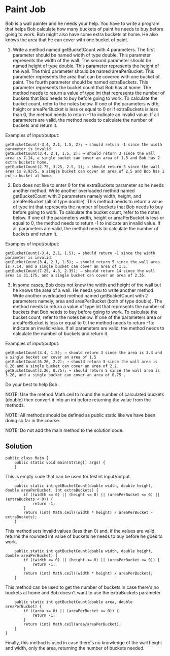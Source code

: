 # Paint Job

Bob is a wall painter and he needs your help. You have to write a program that helps Bob calculate how many buckets of paint he needs to buy before going to work. Bob might also have some extra buckets at home. He also knows the area that he can cover with one bucket of paint.

1. Write a method named getBucketCount with 4 parameters. The first parameter should be named width of type double. This parameter represents the width of the wall.
The second parameter should be named height of type double. This parameter represents the height of the wall.
The third parameter should be named areaPerBucket. This parameter represents the area that can be covered with one bucket of paint.
The fourth parameter should be named extraBuckets. This parameter represents the bucket count that Bob has at home.
The method needs to return a value of type int that represents the number of buckets that Bob needs to buy before going to work. To calculate the bucket count, refer to the notes below.
If one of the parameters width, height or areaPerBucket is less or equal to 0 or if extraBuckets is less than 0, the method needs to return -1 to indicate an invalid value.
If all parameters are valid, the method needs to calculate the number of buckets and return it.


Examples of input/output: 

    getBucketCount(-3.4, 2.1, 1.5, 2); → should return -1 since the width parameter is invalid.
    getBucketCount(3.4, 2.1, 1.5, 2); → should return 3 since the wall area is 7.14, a single bucket can cover an area of 1.5 and Bob has 2 extra buckets home.
    getBucketCount(2.75, 3.25, 2.5, 1); → should return 3 since the wall area is 8.9375, a single bucket can cover an area of 2.5 and Bob has 1 extra bucket at home.

2. Bob does not like to enter 0 for the extraBuckets parameter so he needs another method.
Write another overloaded method named getBucketCount with 3 parameters namely width, height, and areaPerBucket (all of type double).
This method needs to return a value of type int that represents the number of buckets that Bob needs to buy before going to work. To calculate the bucket count, refer to the notes below.
If one of the parameters width, height or areaPerBucket is less or equal to 0, the method needs to return -1 to indicate an invalid value.
If all parameters are valid, the method needs to calculate the number of buckets and return it.

Examples of input/output: 

    getBucketCount(-3.4, 2.1, 1.5); → should return -1 since the width parameter is invalid.
    getBucketCount(3.4, 2.1, 1.5); → should return 5 since the wall area is 7.14, and a single bucket can cover an area of 1.5.
    getBucketCount(7.25, 4.3, 2.35); → should return 14 since the wall area is 31.175, and a single bucket can cover an area of 2.35.

3. In some cases, Bob does not know the width and height of the wall but he knows the area of a wall. He needs you to write another method.
Write another overloaded method named getBucketCount with 2 parameters namely, area and areaPerBucket (both of type double).
The method needs to return a value of type int that represents the number of buckets that Bob needs to buy before going to work. To calculate the bucket count, refer to the notes below.
If one of the parameters area or areaPerBucket is less or equal to 0, the method needs to return -1to indicate an invalid value.
If all parameters are valid, the method needs to calculate the number of buckets and return it.

Examples of input/output: 

    getBucketCount(3.4, 1.5); → should return 3 since the area is 3.4 and a single bucket can cover an area of 1.5
    getBucketCount(6.26, 2.2); → should return 3 since the wall area is 6.26 and a single bucket can cover an area of 2.2.
    getBucketCount(3.26, 0.75); → should return 5 since the wall area is 3.26, and a single bucket can cover an area of 0.75 .

Do your best to help Bob .

NOTE: Use the method Math.ceil to round the number of calculated buckets (double) then convert it into an int before returning the value from the methods.

NOTE: All methods should be defined as public static like we have been doing so far in the course.

NOTE: Do not add the main method to the solution code.

## Solution 
```
public class Main {
    public static void main(String[] args) {
    }
```
This is empty code that can be used for testint input/output.
```
    public static int getBucketCount(double width, double height, double areaPerBucket, int extraBuckets) {
        if ((width <= 0) || (height <= 0) || (areaPerBucket <= 0) || (extraBuckets < 0)) {
            return -1;
        }
        return (int) Math.ceil((width * height) / areaPerBucket - extraBuckets);
    }
```
This method sets invalid values (less than 0) and, if the values are valid, returns the rounded int value of buckets he needs to buy before he goes to work.
```
    public static int getBucketCount(double width, double height, double areaPerBucket) {
        if ((width <= 0) || (height <= 0) || (areaPerBucket <= 0)) {
            return -1;
        }
        return (int) Math.ceil((width * height) / areaPerBucket);
    }
```
This method can be used to get the number of buckets in case there's no buckets at home and Bob doesn't want to use the extraBuckets parameter.
```
    public static int getBucketCount(double area, double areaPerBucket) {
        if ((area <= 0) || (areaPerBucket <= 0)) {
            return -1;
        }
        return (int) Math.ceil(area/areaPerBucket);
    }
}
```
Finally, this method is used in case there's no knowledge of the wall height and width, only the area, returning the number of buckets needed.
